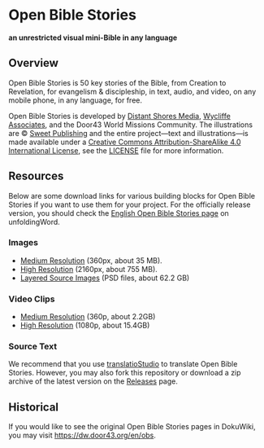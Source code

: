 # Open Bible Stories
**an unrestricted visual mini-Bible in any language**

## Overview
Open Bible Stories is 50 key stories of the Bible, from Creation to Revelation, for evangelism & discipleship, in text, audio, and video, on any mobile phone, in any language, for free.

Open Bible Stories is developed by [Distant Shores Media](http://distantshoresmedia.org/), 
[Wycliffe Associates](http://www.wycliffeassociates.org/), and the Door43 World Missions Community. The illustrations
are © [Sweet Publishing](http://www.sweetpublishing.com/) and the entire project—text and illustrations—is made
available under a [Creative Commons Attribution-ShareAlike 4.0 International License](http://creativecommons.org/licenses/by-sa/4.0), see the [LICENSE](https://git.door43.org/Door43/en-obs/src/master/LICENSE.md) file for more information.

## Resources

Below are some download links for various building blocks for Open Bible Stories if you want to use them for your project.  For the officially release version, you should check the [English Open Bible Stories page](https://unfoldingword.org/en/?resource=open-bible-stories) on unfoldingWord.

### Images

* [Medium Resolution](https://cdn.door43.org/obs/jpg/obs-images-360px.zip|) (360px, about 35 MB).
* [High Resolution](https://cdn.door43.org/obs/jpg/obs-images-2160px.zip|) (2160px, about 755 MB).
* [Layered Source Images](https://www.dropbox.com/sh/4trusivpczhparr/AAB60YjwKL1u0mlfkVIWbMEqa?dl=0) (PSD files, about 62.2 GB)


### Video Clips

* [Medium Resolution](https://www.dropbox.com/sh/81z2b791lhbx2vg/AADsxEluQ6MoGGWEpI95J9Hua?dl=0) (360p, about 2.2GB)
* [High Resolution](https://www.dropbox.com/sh/1umtgcx4ydlf1zw/AADkntd65s7YtO3B8YHV1Ssla?dl=0) (1080p, about 15.4GB)

### Source Text

We recommend that you use [translatioStudio](http://ufw.io/ts) to translate Open Bible Stories.  However, you may also fork this repository or download a zip archive of the latest version on the [Releases](https://git.door43.org/Door43/en-obs/releases) page.


## Historical

If you would like to see the original Open Bible Stories pages in DokuWiki, you may visit https://dw.door43.org/en/obs.
